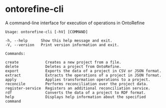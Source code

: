 # ontorefine-cli
A command-line interface for execution of operations in OntoRefine

    Usage: ontorefine-cli [-hV] [COMMAND]

    -h, --help      Show this help message and exit.
    -V, --version   Print version information and exit.

    Commands:

    create            Creates a new project from a file.
    delete            Deletes a project from OntoRefine.
    export            Exports the data of a project in CSV or JSON format.
    extract           Extracts the operations of a project in JSON format.
    apply             Applies transformation operations to a project.
    reconcile         Performs reconciliation over the project data.
    register-service  Registers an additional reconciliation service.
    rdf               Converts the data of a project to RDF format.
    help              Displays help information about the specified command
